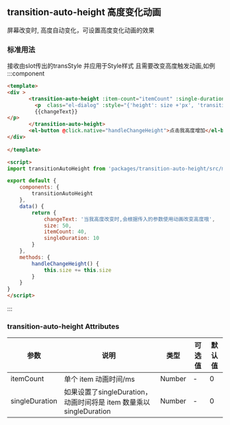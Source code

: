 <script>
    import baseVue from './import.js'

    export default baseVue
</script>
## transition-auto-height  高度变化动画
屏幕改变时, 高度自动变化，可设置高度变化动画的效果

### 标准用法
接收由slot传出的transStyle 并应用于Style样式 且需要改变高度触发动画,如例
:::component 
```html
<template>
<div >
       <transition-auto-height :item-count="itemCount" :single-duration="singleDuration">
         <p  class="el-dialog" :style="{'height': size +'px', 'transition':  transStyle.transStyle.transition}" slot-scope="transStyle" >
         {{changeText}}
</p>
       </transition-auto-height>
       <el-button @click.native="handleChangeHeight">点击我高度增加</el-button>
</div>
    
</template>

<script>
import transitionAutoHeight from 'packages/transition-auto-height/src/main.vue'

export default {
    components: {
        transitionAutoHeight
    },
    data() {
        return {
            changeText: '当我高度改变时,会根据传入的参数使用动画改变高度哦',
            size: 50,
            itemCount: 40,
            singleDuration: 10
        }
    },
    methods: {
        handleChangeHeight() {
            this.size += this.size
        }
    }
}
</script>
```
:::

### transition-auto-height Attributes

| 参数          | 说明            | 类型            | 可选值                 | 默认值   |
|------------- |---------------- |---------------- |---------------------- |-------- |
| itemCount | 单个 item 动画时间/ms | Number | - | 0 |
| singleDuration | 如果设置了singleDuration，动画时间将是 item 数量乘以 singleDuration | Number | - | 0 |


